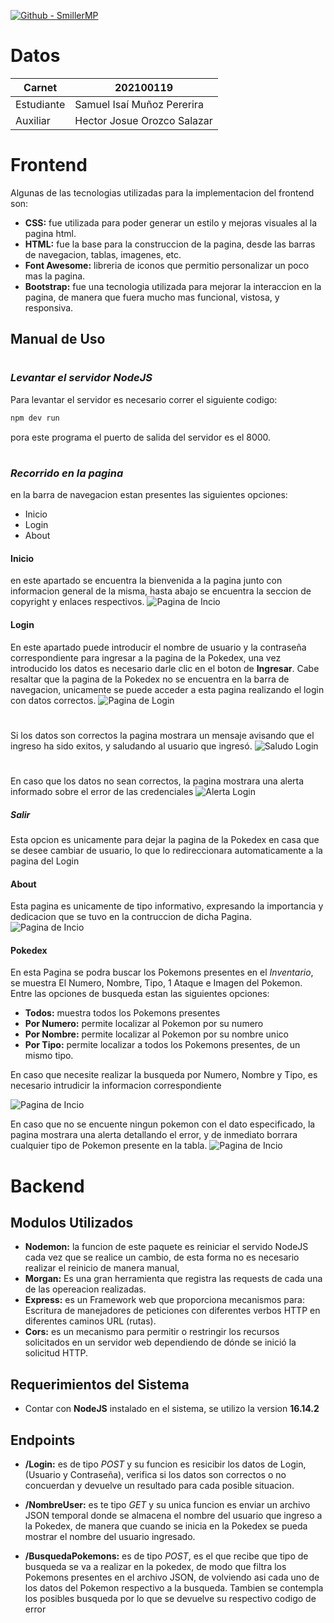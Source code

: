 
[![Github - SmillerMP](https://img.shields.io/badge/Github-SmillerMP-2ea44f)](https://)

# Datos

| Carnet | 202100119|
| ------ | ------ |
| Estudiante |Samuel Isaí Muñoz Pererira|
| Auxiliar | Hector Josue Orozco Salazar|


# Frontend
Algunas de las tecnologias utilizadas para la implementacion del frontend son:

- **CSS:** fue utilizada para poder generar un estilo y mejoras visuales al la pagina html.
- **HTML:** fue la base para la construccion de la pagina, desde las barras de navegacion, tablas, imagenes, etc.
- **Font Awesome:** libreria de iconos que permitio personalizar un poco mas la pagina.
- **Bootstrap:** fue una tecnologia utilizada para mejorar la interaccion en la pagina, de manera que fuera mucho mas funcional, vistosa, y responsiva.


## Manual de Uso
#


### *Levantar el servidor NodeJS*
Para levantar el servidor es necesario correr el siguiente codigo:
```sh
npm dev run
```
pora este programa el puerto de salida del servidor es el 8000.

#
#

### *Recorrido en la pagina*
en la barra de navegacion estan presentes las siguientes opciones:
- Inicio
- Login
- About


#### **Inicio**
en este apartado se encuentra la bienvenida a la pagina junto con informacion general de la misma, hasta abajo se encuentra la seccion de copyright y enlaces respectivos.
![Pagina de Incio](/Capturas/PagInicio.png)


#### **Login**
En este apartado puede introducir el nombre de usuario y la contraseña correspondiente para ingresar a la pagina de la Pokedex, una vez introducido los datos es necesario darle clic en el boton de **Ingresar**. Cabe resaltar que la pagina de la Pokedex no se encuentra en la barra de navegacion, unicamente se puede acceder a esta pagina realizando el login con datos correctos.
![Pagina de Login](/Capturas/PagLogin.png)

#
Si los datos son correctos la pagina mostrara un mensaje avisando que el ingreso ha sido exitos, y saludando al usuario que ingresó.
![Saludo Login](/Capturas/LoginCorrecto.png)

#
En caso que los datos no sean correctos, la pagina mostrara una alerta informado sobre el error de las credenciales
![Alerta Login](/Capturas/LoginIncorrecto.png)

##### **Salir**
Esta opcion es unicamente para dejar la pagina de la Pokedex en casa que se desee cambiar de usuario, lo que lo redireccionara automaticamente a la pagina del Login


#### **About**
Esta pagina es unicamente de tipo informativo, expresando la importancia y dedicacion que se tuvo en la contruccion de dicha Pagina.
![Pagina de Incio](/Capturas/About.png)


#### **Pokedex**
En esta Pagina se podra buscar los Pokemons presentes en el *Inventario*, se muestra El Numero, Nombre, Tipo, 1 Ataque e Imagen del Pokemon. Entre las opciones de busqueda estan las siguientes opciones:

- **Todos:** muestra todos los Pokemons presentes
- **Por Numero:** permite localizar al Pokemon por su numero
- **Por Nombre:** permite localizar al Pokemon por su nombre unico
- **Por Tipo:** permite localizar a todos los Pokemons presentes, de un mismo tipo.

En caso que necesite realizar la busqueda por Numero, Nombre y Tipo, es necesario intrudicir la informacion correspondiente

![Pagina de Incio](/Capturas/PokedexTodos.png)


En caso que no se encuente ningun pokemon con el dato especificado, la pagina mostrara una alerta detallando el error, y de inmediato borrara cualquier tipo de Pokemon presente en la tabla.
![Pagina de Incio](/Capturas/PokedexError.png)

#
#

# Backend

## Modulos Utilizados
- **Nodemon:** la funcion de este paquete es reiniciar el servido NodeJS cada vez que se realice un cambio, de esta forma no es necesario realizar el reinicio de manera manual,
- **Morgan:**  Es una gran herramienta que registra las requests de cada una de las opereacion realizadas.
- **Express:** es un Framework web que proporciona mecanismos para: Escritura de manejadores de peticiones con diferentes verbos HTTP en diferentes caminos URL (rutas).
- **Cors:** es un mecanismo para permitir o restringir los recursos solicitados en un servidor web dependiendo de dónde se inició la solicitud HTTP. 


## Requerimientos del Sistema
- Contar con **NodeJS** instalado en el sistema, se utilizo la version **16.14.2**

## Endpoints
- **/Login:** es de tipo *POST* y su funcion es resicibir los datos de Login, (Usuario y Contraseña), verifica si los datos son correctos o no concuerdan y devuelve un resultado para cada posible situacion.

- **/NombreUser:** es te tipo *GET* y su unica funcion es enviar un archivo JSON temporal donde se almacena el nombre del usuario que ingreso a la Pokedex, de manera que cuando se inicia en la Pokedex se pueda mostrar el nombre del usuario ingresado.

- **/BusquedaPokemons:** es de tipo *POST*, es el que recibe que tipo de busqueda se va a realizar en la pokedex, de modo que filtra los Pokemons presentes en el archivo JSON, de volviendo asi cada uno de los datos del Pokemon respectivo a la busqueda. Tambien se contempla los posibles busqueda por lo que se devuelve su respectivo codigo de error
